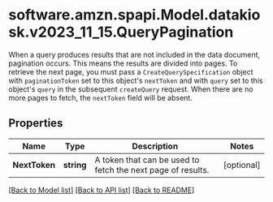 # software.amzn.spapi.Model.datakiosk.v2023_11_15.QueryPagination
When a query produces results that are not included in the data document, pagination occurs. This means the results are divided into pages. To retrieve the next page, you must pass a `CreateQuerySpecification` object with `paginationToken` set to this object's `nextToken` and with `query` set to this object's `query` in the subsequent `createQuery` request. When there are no more pages to fetch, the `nextToken` field will be absent.

## Properties

Name | Type | Description | Notes
------------ | ------------- | ------------- | -------------
**NextToken** | **string** | A token that can be used to fetch the next page of results. | [optional] 

[[Back to Model list]](../README.md#documentation-for-models) [[Back to API list]](../README.md#documentation-for-api-endpoints) [[Back to README]](../README.md)

